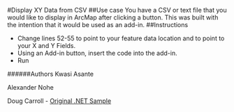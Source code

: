 #Display XY Data from CSV
##Use case
You have a CSV or text file that you would like to display in ArcMap after clicking a button.  This was built with the intention that it would be used as an add-in.
##Instructions
* Change lines 52-55 to point to your feature data location and to point to your X and Y Fields.
* Using an Add-in button, insert the code into the add-in.
* Run

######Authors
Kwasi Asante

Alexander Nohe

Doug Carroll - [Original .NET Sample](https://github.com/Esri/developer-support/tree/gh-pages/arcobjects-net/display-XY-data-from-CSV)
